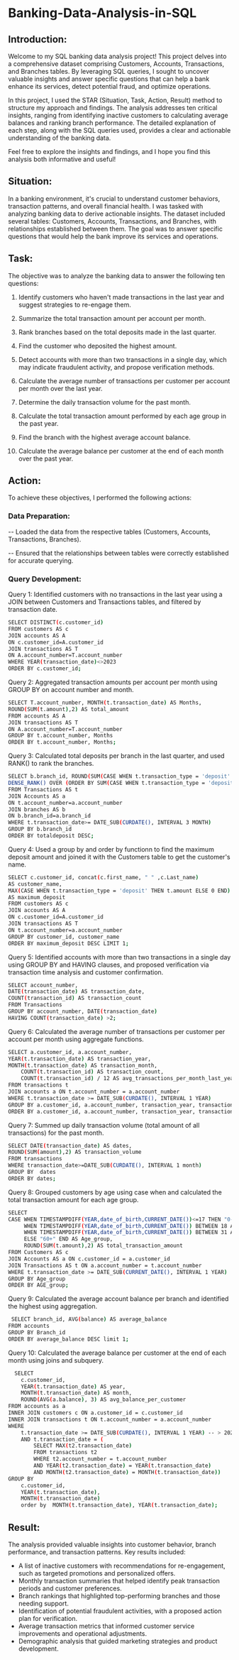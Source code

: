 # Banking-Data-Analysis-in-SQL

## Introduction:
Welcome to my SQL banking data analysis project! This project delves into a comprehensive dataset comprising Customers, Accounts, Transactions, and Branches tables. By leveraging SQL queries, I sought to uncover valuable insights and answer specific questions that can help a bank enhance its services, detect potential fraud, and optimize operations.

In this project, I used the STAR (Situation, Task, Action, Result) method to structure my approach and findings. The analysis addresses ten critical insights, ranging from identifying inactive customers to calculating average balances and ranking branch performance. The detailed explanation of each step, along with the SQL queries used, provides a clear and actionable understanding of the banking data.

Feel free to explore the insights and findings, and I hope you find this analysis both informative and useful!

## Situation:
In a banking environment, it's crucial to understand customer behaviors, transaction patterns, and overall financial health. I was tasked with analyzing banking data to derive actionable insights. The dataset included several tables: Customers, Accounts, Transactions, and Branches, with relationships established between them. The goal was to answer specific questions that would help the bank improve its services and operations.

## Task:
The objective was to analyze the banking data to answer the following ten questions:

1) Identify customers who haven't made transactions in the last year and suggest strategies to re-engage them.

2) Summarize the total transaction amount per account per month.

3) Rank branches based on the total deposits made in the last quarter.

4) Find the customer who deposited the highest amount.

5) Detect accounts with more than two transactions in a single day, which may indicate fraudulent activity, and propose verification methods.

6) Calculate the average number of transactions per customer per account per month over the last year.

7) Determine the daily transaction volume for the past month.

8) Calculate the total transaction amount performed by each age group in the past year.

9) Find the branch with the highest average account balance.

10) Calculate the average balance per customer at the end of each month over the past year.

## Action:
To achieve these objectives, I performed the following actions:

### Data Preparation:
-- Loaded the data from the respective tables (Customers, Accounts, Transactions, Branches).

-- Ensured that the relationships between tables were correctly established for accurate querying.

### Query Development:

Query 1: Identified customers with no transactions in the last year using a  JOIN between Customers and Transactions tables, and filtered by transaction date.

```bash
SELECT DISTINCT(c.customer_id)  
FROM customers AS c 
JOIN accounts AS A
ON c.customer_id=A.customer_id
JOIN transactions AS T 
ON A.account_number=T.account_number
WHERE YEAR(transaction_date)<>2023
ORDER BY c.customer_id;
```

Query 2: Aggregated transaction amounts per account per month using GROUP BY on account number and month.

```bash
SELECT T.account_number, MONTH(t.transaction_date) AS Months,
ROUND(SUM(t.amount),2) AS total_amount
FROM accounts AS A
JOIN transactions AS T 
ON A.account_number=T.account_number
GROUP BY t.account_number, Months
ORDER BY t.account_number, Months;
```


Query 3: Calculated total deposits per branch in the last quarter, and used RANK() to rank the branches.

```bash
SELECT b.branch_id, ROUND(SUM(CASE WHEN t.transaction_type = 'deposit' THEN t.amount ELSE 0 END),2) AS totaldeposit,
DENSE_RANK() OVER (ORDER BY SUM(CASE WHEN t.transaction_type = 'deposit' THEN t.amount ELSE 0 END)DESC) AS branch_rank 
FROM Transactions AS t
JOIN Accounts AS a 
ON t.account_number=a.account_number
JOIN branches AS b
ON b.branch_id=a.branch_id 
WHERE t.transaction_date>= DATE_SUB(CURDATE(), INTERVAL 3 MONTH)
GROUP BY b.branch_id
ORDER BY totaldeposit DESC;
```

Query 4: Used a group by and order by functionn  to find the maximum deposit amount and joined it with the Customers table to get the customer's name.

```bash
SELECT c.customer_id, concat(c.first_name, " " ,c.Last_name) 
AS customer_name, 
MAX(CASE WHEN t.transaction_type = 'deposit' THEN t.amount ELSE 0 END) 
AS maximum_deposit 
FROM customers AS c 
JOIN accounts AS A
ON c.customer_id=A.customer_id
JOIN transactions AS T 
ON t.account_number=a.account_number
GROUP BY customer_id, customer_name 
ORDER BY maximum_deposit DESC LIMIT 1; 
```

Query 5: Identified accounts with more than two transactions in a single day using GROUP BY and HAVING clauses, and proposed verification via transaction time analysis and customer confirmation.

```bash
SELECT account_number, 
DATE(transaction_date) AS transaction_date, 
COUNT(transaction_id) AS transaction_count
FROM Transactions
GROUP BY account_number, DATE(transaction_date)
HAVING COUNT(transaction_date) >2;
```

Query 6: Calculated the average number of transactions per customer per account per month using aggregate functions.

```bash
SELECT a.customer_id, a.account_number, 
YEAR(t.transaction_date) AS transaction_year, 
MONTH(t.transaction_date) AS transaction_month,
    COUNT(t.transaction_id) AS transaction_count,
    COUNT(t.transaction_id) / 12 AS avg_transactions_per_month_last_year
FROM transactions t
JOIN accounts a ON t.account_number = a.account_number
WHERE t.transaction_date >= DATE_SUB(CURDATE(), INTERVAL 1 YEAR)
GROUP BY a.customer_id, a.account_number, transaction_year, transaction_month
ORDER BY a.customer_id, a.account_number, transaction_year, transaction_month;
```


Query 7: Summed up daily transaction volume (total amount of all transactions) for the past month.

```bash
SELECT DATE(transaction_date) AS dates, 
ROUND(SUM(amount),2) AS transaction_volume 
FROM transactions
WHERE transaction_date>=DATE_SUB(CURDATE(), INTERVAL 1 month) 
GROUP BY  dates
ORDER BY dates;
```

Query 8: Grouped customers by age using case when and calculated the total transaction amount for each age group.

```bash
SELECT 
CASE WHEN TIMESTAMPDIFF(YEAR,date_of_birth,CURRENT_DATE())<=17 THEN "0-17" 
	 WHEN TIMESTAMPDIFF(YEAR,date_of_birth,CURRENT_DATE()) BETWEEN 18 AND 30 THEN "18-30"
     WHEN TIMESTAMPDIFF(YEAR,date_of_birth,CURRENT_DATE()) BETWEEN 31 AND 60 THEN "31-60"
     ELSE "60+" END AS Age_group,
     ROUND(SUM(t.amount),2) AS total_transaction_amount
FROM Customers AS c
JOIN Accounts AS a ON c.customer_id = a.customer_id
JOIN Transactions AS t ON a.account_number = t.account_number
WHERE t.transaction_date >= DATE_SUB(CURRENT_DATE(), INTERVAL 1 YEAR)
GROUP BY Age_group
ORDER BY AGE_group;   
```


Query 9: Calculated the average account balance per branch and identified the highest using aggregation.

```bash
 SELECT branch_id, AVG(balance) AS average_balance
FROM accounts
GROUP BY Branch_id
ORDER BY average_balance DESC limit 1;
```

Query 10: Calculated the average balance per customer at the end of each month using joins and subquery.

```bash
  SELECT 
    c.customer_id, 
    YEAR(t.transaction_date) AS year, 
    MONTH(t.transaction_date) AS month,
    ROUND(AVG(a.balance), 3) AS avg_balance_per_customer
FROM accounts as a
INNER JOIN customers c ON a.customer_id = c.customer_id
INNER JOIN transactions t ON t.account_number = a.account_number
WHERE 
    t.transaction_date >= DATE_SUB(CURDATE(), INTERVAL 1 YEAR) -- > 2023-7-11
    AND t.transaction_date = (
        SELECT MAX(t2.transaction_date)
        FROM transactions t2
        WHERE t2.account_number = t.account_number
        AND YEAR(t2.transaction_date) = YEAR(t.transaction_date)
        AND MONTH(t2.transaction_date) = MONTH(t.transaction_date))
GROUP BY 
    c.customer_id, 
    YEAR(t.transaction_date), 
    MONTH(t.transaction_date)
    order by  MONTH(t.transaction_date), YEAR(t.transaction_date);
```

## Result:
The analysis provided valuable insights into customer behavior, branch performance, and transaction patterns. Key results included:

- A list of inactive customers with recommendations for re-engagement, such as targeted promotions and personalized offers.
- Monthly transaction summaries that helped identify peak transaction periods and customer preferences.
- Branch rankings that highlighted top-performing branches and those needing support.
- Identification of potential fraudulent activities, with a proposed action plan for verification.
- Average transaction metrics that informed customer service improvements and operational adjustments.
- Demographic analysis that guided marketing strategies and product development.


